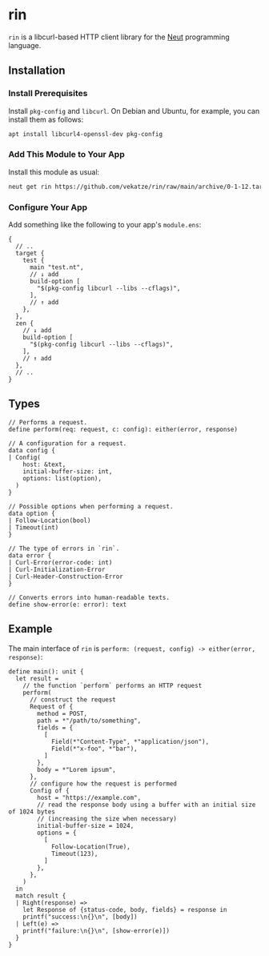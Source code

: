 # rin

`rin` is a libcurl-based HTTP client library for the [Neut](https://vekatze.github.io/neut/) programming language.

## Installation

### Install Prerequisites

Install `pkg-config` and `libcurl`. On Debian and Ubuntu, for example, you can install them as follows:

```sh
apt install libcurl4-openssl-dev pkg-config
```

### Add This Module to Your App

Install this module as usual:

```sh
neut get rin https://github.com/vekatze/rin/raw/main/archive/0-1-12.tar.zst
```

### Configure Your App

Add something like the following to your app's `module.ens`:

```ens
{
  // ..
  target {
    test {
      main "test.nt",
      // ↓ add
      build-option [
        "$(pkg-config libcurl --libs --cflags)",
      ],
      // ↑ add
    },
  },
  zen {
    // ↓ add
    build-option [
      "$(pkg-config libcurl --libs --cflags)",
    ],
    // ↑ add
  },
  // ..
}
```

## Types

```neut
// Performs a request.
define perform(req: request, c: config): either(error, response)

// A configuration for a request.
data config {
| Config(
    host: &text,
    initial-buffer-size: int,
    options: list(option),
  )
}

// Possible options when performing a request.
data option {
| Follow-Location(bool)
| Timeout(int)
}

// The type of errors in `rin`.
data error {
| Curl-Error(error-code: int)
| Curl-Initialization-Error
| Curl-Header-Construction-Error
}

// Converts errors into human-readable texts.
define show-error(e: error): text
```

## Example

The main interface of `rin` is `perform: (request, config) -> either(error, response)`:

```neut
define main(): unit {
  let result =
    // the function `perform` performs an HTTP request
    perform(
      // construct the request
      Request of {
        method = POST,
        path = *"/path/to/something",
        fields = {
          [
            Field(*"Content-Type", *"application/json"),
            Field(*"x-foo", *"bar"),
          ]
        },
        body = *"Lorem ipsum",
      },
      // configure how the request is performed
      Config of {
        host = "https://example.com",
        // read the response body using a buffer with an initial size of 1024 bytes
        // (increasing the size when necessary)
        initial-buffer-size = 1024,
        options = {
          [
            Follow-Location(True),
            Timeout(123),
          ]
        },
      },
    )
  in
  match result {
  | Right(response) =>
    let Response of {status-code, body, fields} = response in
    printf("success:\n{}\n", [body])
  | Left(e) =>
    printf("failure:\n{}\n", [show-error(e)])
  }
}
```
